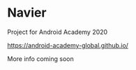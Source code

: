 # Navier
Project for Android Academy 2020

https://android-academy-global.github.io/

More info coming soon
